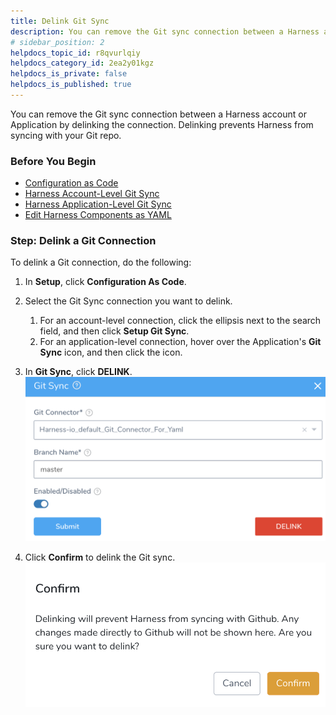 ```yaml
---
title: Delink Git Sync
description: You can remove the Git sync connection between a Harness account or Application by delinking the connection. Delinking prevents Harness from syncing with your Git repo. Before You Begin. Configuratio…
# sidebar_position: 2
helpdocs_topic_id: r8qvurlqiy
helpdocs_category_id: 2ea2y01kgz
helpdocs_is_private: false
helpdocs_is_published: true
---
```


You can remove the Git sync connection between a Harness account or Application by delinking the connection. Delinking prevents Harness from syncing with your Git repo.

### Before You Begin

* [Configuration as Code](configuration-as-code.md)
* [Harness Account-Level Git Sync](harness-account-level-sync.md)
* [Harness Application-Level Git Sync](harness-application-level-sync.md)
* [Edit Harness Components as YAML](edit-the-code-in-harness.md)

### Step: Delink a Git Connection

To delink a Git connection, do the following:

1. In **Setup**, click **Configuration As Code**.
2. Select the Git Sync connection you want to delink.
	1. For an account-level connection, click the ellipsis next to the search field, and then click **Setup Git Sync**.
	2. For an application-level connection, hover over the Application's **Git Sync** icon, and then click the icon.
3. In **Git Sync**, click **DELINK**.![](./static/delink-git-sync-13.png)

4. Click **Confirm** to delink the Git sync.![](./static/delink-git-sync-14.png)


